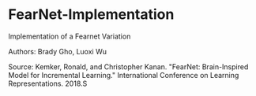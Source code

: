 # FearNet-Implementation
Implementation of a Fearnet Variation

Authors: Brady Gho, Luoxi Wu

Source: Kemker, Ronald, and Christopher Kanan. "FearNet: Brain-Inspired Model for Incremental Learning." International Conference on Learning Representations. 2018.S

